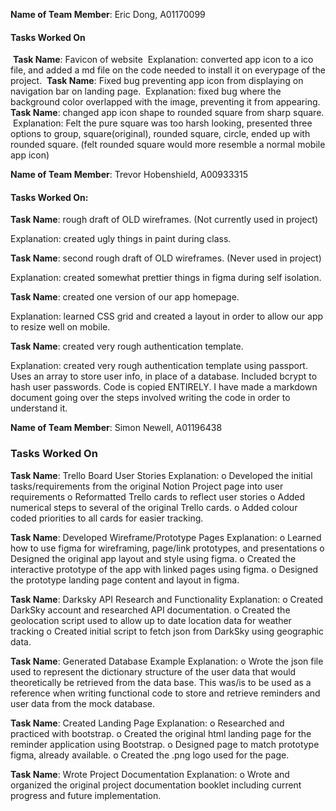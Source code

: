 **Name of Team Member**: Eric Dong, A01170099
​
#### Tasks Worked On
​
**Task Name**: Favicon of website
​
Explanation: converted app icon to a ico file, and added a md file on the code needed to install it on everypage of the project.
​
**Task Name**: Fixed bug preventing app icon from displaying on navigation bar on landing page.
​
Explanation: fixed bug where the background color overlapped with the image, preventing it from appearing.
​
**Task Name**:  changed app icon shape to rounded square from sharp square.
​
Explanation: Felt the pure square was too harsh looking, presented three options to group, square(original), rounded square, circle, ended up with rounded square. (felt rounded square would more resemble a normal mobile app icon)

**Name of Team Member**: Trevor Hobenshield, A00933315
#### Tasks Worked On:

**Task Name**: rough draft of  OLD wireframes. (Not currently used in project)

Explanation: created ugly things in paint during class.

**Task Name**: second rough draft of  OLD wireframes. (Never used in project)

Explanation: created somewhat prettier things in figma during self isolation. 

**Task Name**:  created one version of our app homepage.

Explanation: learned CSS grid and created a layout in order to allow our app to resize well on mobile. 

**Task Name**:  created very rough authentication template.

Explanation: created very rough authentication template using passport. Uses an array to store user info, in place of a database. Included bcrypt to hash user passwords. Code is copied ENTIRELY. I have made a markdown document going over the steps involved writing the code in order to understand it.



**Name of Team Member**: Simon Newell, A01196438

### Tasks Worked On

**Task Name**:  Trello Board User Stories
Explanation: 
o	Developed the initial tasks/requirements from the original Notion Project page into user requirements
o	Reformatted Trello cards to reflect user stories
o	Added numerical steps to several of the original Trello cards.
o	Added colour coded priorities to all cards for easier tracking.


**Task Name**:  Developed Wireframe/Prototype Pages
Explanation: 
o	Learned how to use figma for wireframing, page/link prototypes, and presentations
o	Designed the original app layout and style using figma.
o	Created the interactive prototype of the app with linked pages using figma.
o	Designed the prototype landing page content and layout in figma.

**Task Name**:  Darksky API Research and Functionality
Explanation:
o	Created DarkSky account and researched API documentation.
o	Created the geolocation script used to allow up to date location data for weather tracking
o	Created initial script to fetch json from DarkSky using geographic data.

**Task Name**:  Generated Database Example
Explanation:
o	Wrote the json file used to represent the dictionary structure of the user data that would theoretically be retrieved from the data base.  This was/is to be used as a reference when writing functional code to store and retrieve reminders and user data from the mock database.

**Task Name**:  Created Landing Page
Explanation:
o	Researched and practiced with bootstrap.
o	Created the original html landing page for the reminder application using Bootstrap.
o	Designed page to match prototype figma, already available.
o	Created the .png logo used for the page.

**Task Name**:  Wrote Project Documentation
Explanation:
o	Wrote and organized the original project documentation booklet including current progress and future implementation.